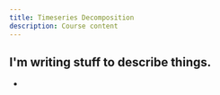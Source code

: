 ```yaml
---
title: Timeseries Decomposition
description: Course content
---
```


I'm writing stuff to describe things.
- 
-
